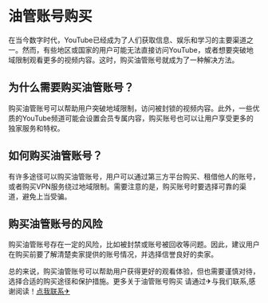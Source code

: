 # 油管账号购买

在当今数字时代，YouTube已经成为了人们获取信息、娱乐和学习的主要渠道之一。然而，有些地区或国家的用户可能无法直接访问YouTube，或者想要突破地域限制观看更多的视频内容。这时，购买油管账号就成为了一种解决方法。

## 为什么需要购买油管账号？

购买油管账号可以帮助用户突破地域限制，访问被封锁的视频内容。此外，一些优质的YouTube频道可能会设置会员专属内容，购买账号也可以让用户享受更多的独家服务和特权。

## 如何购买油管账号？

有许多途径可以购买油管账号，用户可以通过第三方平台购买、租借他人的账号，或者购买VPN服务绕过地域限制。需要注意的是，购买账号时要选择可靠的渠道，避免上当受骗。

## 购买油管账号的风险

购买油管账号存在一定的风险，比如被封禁或账号被回收等问题。因此，建议用户在购买前要了解清楚卖家提供的账号情况，并选择信誉良好的卖家。

总的来说，购买油管账号可以帮助用户获得更好的观看体验，但也需要谨慎对待，选择合适的购买途径和保护措施。更多关于油管账号购买 请通过✈与我们联系,感谢阅读！[点我联系✈](https://faq.G208.com)